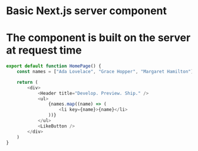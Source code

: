 # Basic Next.js server component

# The component is built on the server at request time

```javascript
export default function HomePage() {
	const names = ["Ada Lovelace", "Grace Hopper", "Margaret Hamilton"]

	return (
		<div>
			<Header title="Develop. Preview. Ship." />
			<ul>
				{names.map((name) => (
					<li key={name}>{name}</li>
				))}
			</ul>
			<LikeButton />
		</div>
	)
}
```
